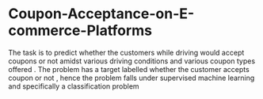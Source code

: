 # Coupon-Acceptance-on-E-commerce-Platforms

The task is to predict whether the customers while driving would accept coupons or not amidst various driving conditions and various coupon types offered .
The problem has a target labelled whether the customer accepts coupon or not  , hence the problem falls under supervised machine learning and specifically a classification problem
